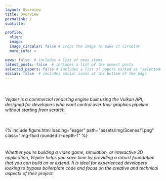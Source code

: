 ```yaml
---
layout: Overview
title: Overview
permalink: /
subtitle:

profile:
  align:
  image:
  image_circular: false # crops the image to make it circular
  more_info: >

news: false  # includes a list of news items
latest_posts: false  # includes a list of the newest posts
selected_papers: false # includes a list of papers marked as "selected={true}"
social: false  # includes social icons at the bottom of the page
---
```


<br>

###### Vejaler is a commercial rendering engine built using the Vulkan API, designed for developers who want control over their graphics pipeline without starting from scratch.


<br>

<div class="row mt-3">
    <div class="col-sm mt-3 mt-md-0">
        {% include figure.html loading="eager" path="assets/img/Scenes/1.png" class="img-fluid rounded z-depth-1" %}
    </div>
</div>

<br>

###### Whether you're building a video game, simulation, or interactive 3D application, Vejaler helps you save time by providing a robust foundation that you can build on or extend. It is ideal for experienced developers looking to bypass boilerplate code and focus on the creative and technical aspects of their project.
